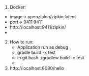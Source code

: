 1. Docker:
- image-> openzipkin/zipkin:latest
- port-> 9411:9411
- http://localhost:9411/zipkin/
- 
2. How to run:
   + Application run as debug
   - gradle build -x test
   - in git bash ./gradlew build -x test
   - 
3. http://localhost:8080/hello




